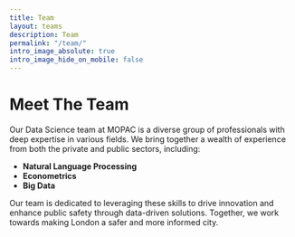 ```yaml
---
title: Team
layout: teams
description: Team
permalink: "/team/"
intro_image_absolute: true
intro_image_hide_on_mobile: false
---
```


# Meet The Team

Our Data Science team at MOPAC is a diverse group of professionals with deep expertise in various fields. We bring together a wealth of experience from both the private and public sectors, including:

- **Natural Language Processing**
- **Econometrics**
- **Big Data**


Our team is dedicated to leveraging these skills to drive innovation and enhance public safety through data-driven solutions. Together, we work towards making London a safer and more informed city.